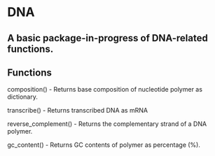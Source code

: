 # DNA

## A basic package-in-progress of DNA-related functions.

## Functions

composition() - Returns base composition of nucleotide polymer as dictionary.

transcribe() - Returns transcribed DNA as mRNA

reverse_complement() - Returns the complementary strand of a DNA polymer.

gc_content() - Returns GC contents of polymer as percentage (%). 
